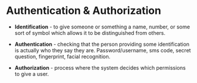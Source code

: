 # Authentication & Authorization

- **Identification** - to give someone or something a name, number, or some sort of symbol which allows it to be distinguished from others.

-  **Authentication** - checking that the person providing some identification is actually who they say they are. Password/username, sms code, secret question, fingerprint, facial recognition. 

- **Authorization** - process where the system decides which permissions to give a user.

